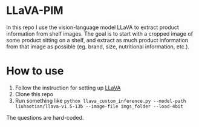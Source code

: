 # LLaVA-PIM
In this repo I use the vision-language model LLaVA to extract product information from shelf images. The goal is to start with a cropped image of some product sitting on a shelf, and extract as much product information from that image as possible (eg. brand, size, nutritional information, etc.).

# How to use

1. Follow the instruction for setting up [LLaVA](https://github.com/haotian-liu/LLaVA/)
2. Clone this repo
3. Run something like `python llava_custom_inference.py --model-path liuhaotian/llava-v1.5-13b --image-file imgs_folder --load-4bit`

The questions are hard-coded.
